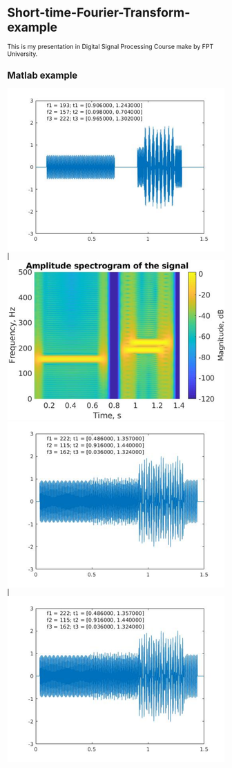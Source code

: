 # Short-time-Fourier-Transform-example
This is my presentation in Digital Signal Processing Course make by FPT University.
## Matlab example
![](https://github.com/tadangkhoa1999/Short-time-Fourier-Transform-example/blob/master/img/random_signal.jpg?raw=true)|![](https://github.com/tadangkhoa1999/Short-time-Fourier-Transform-example/blob/master/img/random_signal_stft.jpg?raw=true)
![](https://github.com/tadangkhoa1999/Short-time-Fourier-Transform-example/blob/master/img/random_signal_2.jpg?raw=true)|![](https://github.com/tadangkhoa1999/Short-time-Fourier-Transform-example/blob/master/img/random_signal_2.jpg?raw=true)
